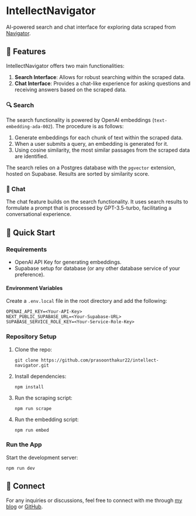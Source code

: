 
# IntellectNavigator
AI-powered search and chat interface for exploring data scraped from [Navigator](https://www.navigator.nl/).

## 🎯 Features
IntellectNavigator offers two main functionalities:

1. **Search Interface**: Allows for robust searching within the scraped data.
2. **Chat Interface**: Provides a chat-like experience for asking questions and receiving answers based on the scraped data.

### 🔍 Search
The search functionality is powered by OpenAI embeddings (`text-embedding-ada-002`). The procedure is as follows:

1. Generate embeddings for each chunk of text within the scraped data.
2. When a user submits a query, an embedding is generated for it.
3. Using cosine similarity, the most similar passages from the scraped data are identified.

The search relies on a Postgres database with the `pgvector` extension, hosted on Supabase. Results are sorted by similarity score.

### 💬 Chat
The chat feature builds on the search functionality. It uses search results to formulate a prompt that is processed by GPT-3.5-turbo, facilitating a conversational experience.

## 🚀 Quick Start

### Requirements
- OpenAI API Key for generating embeddings.
- Supabase setup for database (or any other database service of your preference).

#### Environment Variables
Create a `.env.local` file in the root directory and add the following:

```
OPENAI_API_KEY=<Your-API-Key>
NEXT_PUBLIC_SUPABASE_URL=<Your-Supabase-URL>
SUPABASE_SERVICE_ROLE_KEY=<Your-Service-Role-Key>
```

### Repository Setup

1. Clone the repo:
   ```
   git clone https://github.com/prasoonthakur22/intellect-navigator.git
   ```
2. Install dependencies:
   ```
   npm install
   ```
3. Run the scraping script:
   ```
   npm run scrape
   ```
4. Run the embedding script:
   ```
   npm run embed
   ```

### Run the App
Start the development server:
```
npm run dev
```

## 🤝 Connect
For any inquiries or discussions, feel free to connect with me through [my blog](https://prasoonthakur.com) or [GitHub](https://github.com/prasoonthakur22).
